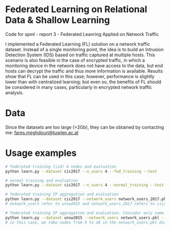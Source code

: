 # Federated Learning on Relational Data & Shallow Learning
Code for spml - report 3 - Federated Leanring Applied on Network Traffic

I implemented a Federated Learning (FL) solution on a network traffic dataset. Instead of a single monitoring point, the idea is to build an Intrusion Detection System (IDS) based on traffic captured at multiple hosts. This scenario is also feasible in the case of encrypted traffic, in which a monitoring device in the network does not have access to the data, but end hosts can decrypt the traffic and thus more information is available. Results show that FL can be used in this case; however, performance is slightly lower than with centralized learning; but even so, the benefits of FL should be considered in many cases, particularly in encrypted network traffic analysis.

# Data
Since the datasets are too large (>2Gb), they can be obtained by contacting me: fares.meghdouri@tuwien.ac.at

# Usage examples

```sh
# federated training (iid) 4 nodes and evaluation
python learn.py --dataset cic2017 --n_users 4 --fed_training --test

# normal training and evaluation
python learn.py --dataset cic2017 --n_users 4 --normal_training --test

```

```sh
# federated training IP aggregation and evaluation
python learn.py --dataset cic2017 --network_users network_users_2017.pkl --fed_training --test
# network_users refer to unsw2015 and network_users_2017 refers to cic2017

```

```sh
# federated training IP aggregation and evaluation. Consider only some nodes not all (usefull if you want to filter out some nodes with single class traffic)
python learn.py --dataset unsw2015 --network_users network_users.pkl --fed_training --test --num_users_first 9 --num_users_last 20
# in this case, we take nodes from 9 to 20 in the network_users.pkl dictionnary

```